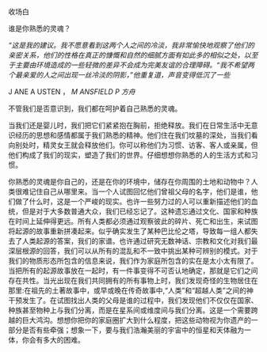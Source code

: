 

收场白

谁是你熟悉的灵魂？

*“这是我的建议。我不愿意看到这两个人之间的冷淡，我非常愉快地观察了他们的亲密关系，他们的性格在真正的慷慨和自然的细腻方面有如此多的相似之处，以至于主要由环境造成的一些轻微的差异不会成为完美友谊的合理障碍。“我不希望两个最亲爱的人之间出现一丝冷淡的阴影，”他重复道，声音变得低沉了一些*

J ANE A USTEN ， *M ANSFIELD P 方舟*

不管我们是否意识到，我们都在呵护着自己熟悉的灵魂。

当我们还是婴儿时，我们把它们紧紧抱在胸前，拒绝释放。我们在日常生活中无意识经历的思想和感情都属于我们熟悉的精神。他们住在我们坟墓的深处，当我们看向别处时，精灵女王就会释放他们。你可以称他们为习惯、访客、客人或亲属，但他们构成了我们的现实，塑造了我们的世界。仔细想想你熟悉的人的生活方式和习惯。

你熟悉的灵魂是你自己的，还是在你的环境中，储存在你周围的土地和动物中？人类很难记住自己从哪里来。当一个人试图回忆他们曾祖父母的名字，他们是谁，他们做了什么时，这是一个严峻的现实。也许一些努力过的人可以重新描述他们的血统，但是对于大多数普通大众，我们已经忘记了。这种遗忘通过文化、国家和种族在时间上延伸得更远。所有人类都必须通过观察彼此的碎片、死亡和出生，来试图将起源的故事重新拼凑起来。似乎确实发生了某种巴比伦之塔，导致每一组人都失去了人类起源的答案，我们的家谱。也许通过研究无数神话、宗教和文化对我们最深层根源的回答，我们可以从所有的混乱和不一致中挑出某种可辨别的模式。对于我们的物质形态所包含的信息来说，我们作为家庭所包含的实在是太小太有限了。当把所有的起源故事放在一起时，有一件事变得不可否认地确定，那就是它们之间存在共性。当光出现在我们共同拥有的所有事物上时，我们发现奇怪的生物居住在那里:在祖先的土著故事中，或早或晚在传奇故事中,“人类”和“超越人类”之间的神干预发生了。在试图找出人类的父母是谁的过程中，我们发现他们不仅仅在国家、种族甚至物种上与我们分离，而是在星系间或维度间与我们分离。这是一个需要跨越的巨大鸿沟。想想你把你的家庭圈扩大到什么程度，把这些动物视为你遗产的一部分是否有些牵强；想象一下，要与我们浩瀚美丽的宇宙中的恒星和天体融为一体，你会有多大的困难。